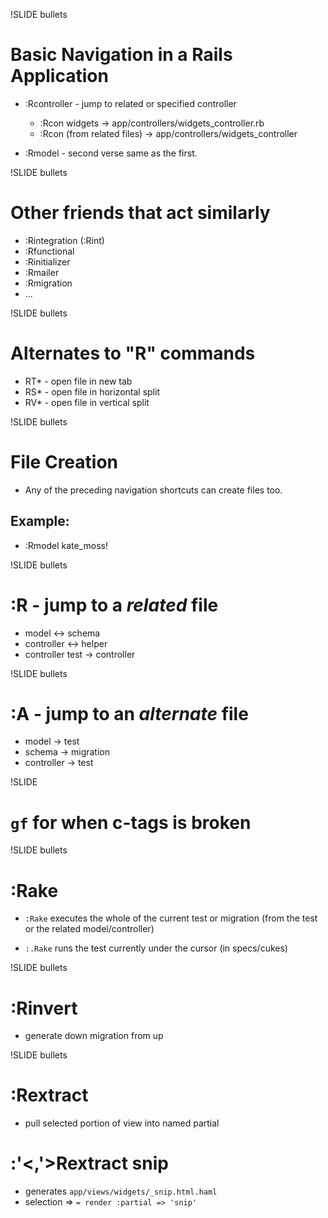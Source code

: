 !SLIDE bullets
# Basic Navigation in a Rails Application

* :Rcontroller - jump to related or specified controller
  * :Rcon widgets -> app/controllers/widgets_controller.rb
  * :Rcon (from related files) -> app/controllers/widgets_controller

* :Rmodel - second verse same as the first.

!SLIDE bullets
# Other friends that act similarly 
* :Rintegration (:Rint)
* :Rfunctional
* :Rinitializer
* :Rmailer
* :Rmigration
* ...

!SLIDE bullets
# Alternates to "R" commands

* RT* - open file in new tab
* RS* - open file in horizontal split
* RV* - open file in vertical split

!SLIDE bullets
# File Creation

* Any of the preceding navigation shortcuts can create files too.

## Example:
* :Rmodel kate_moss!

!SLIDE bullets

# :R - jump to a _related_ file

* model <-> schema
* controller <-> helper
* controller test -> controller

!SLIDE bullets

# :A - jump to an _alternate_ file

* model -> test
* schema -> migration
* controller -> test

!SLIDE

# `gf` for when c-tags is broken

!SLIDE bullets

# :Rake

* `:Rake` executes the whole of the current test or migration (from the 
test or the related model/controller)

* `:.Rake` runs the test currently under the cursor (in specs/cukes)

!SLIDE bullets

# :Rinvert 
* generate down migration from up

!SLIDE bullets
# :Rextract
* pull selected portion of view into named partial

# :'<,'>Rextract snip
* generates `app/views/widgets/_snip.html.haml`
* selection =>  `= render :partial => 'snip'`

